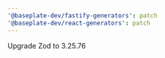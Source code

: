 ```yaml
---
'@baseplate-dev/fastify-generators': patch
'@baseplate-dev/react-generators': patch
---
```


Upgrade Zod to 3.25.76
